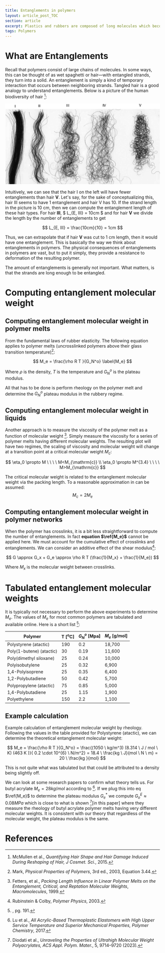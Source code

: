 ```yaml
---
title: Entanglements in polymers
layout: article_post_TOC
section: article
excerpt: Plastics and rubbers are composed of long molecules which become entangled
tags: Polymers
---
```


# What are Entanglements 

Recall that polymers consist of large chains of molecules. In some ways, this can be thought of as wet spaghetti or hair—with entangled strands, they turn into a solid. An entanglement is simply a kind of temporary interaction that occurs between neighboring strands. Tangled hair is a good analogy to understand entanglements. Below is a picture of the human biodiversity of hair [^hair]:

 ![Images-of-various-types-of-hair-illustrating-their-diversity-in-shape-Type-I-is-classifi](\assets\images\Images-of-various-types-of-hair-illustrating-their-diversity-in-shape-Type-I-is-classifi.png)

Intuitively, we can see that the hair I on the left will have fewer entanglements than hair **V**. Let's say, for the sake of conceptualizing this, hair III seems to have 1 entanglement and hair V has 10. If the strand length in the picture is 10 cm, then we can compute the entanglement length of these hair types.
For hair **III**,  $ L_{E, III} = 10cm $ and for hair **V** we divide the length by the number of entanglements to get  


$$
L_{E, III} = \frac{10cm}{10} = 1cm
$$


Thus, we can extrapolate that if hair **V** was cut to 1 cm length, then it would have one entanglement. This is basically the way we think about entanglements in polymers. The physical consequences of entanglements in polymers are vast, but to put it simply, they provide a resistance to deformation of the resulting polymer.

The amount of entanglements is generally not important. What matters, is that the strands are long enough to be entangled. 

 
# Computing entanglement molecular weight
## Computing entanglement molecular weight in polymer melts 

From the fundamental laws of rubber elasticity. The following equation applies to polymer melts (uncrosslinked polymers above their glass transition temperature)[^Mark]:

$$
M_e = \frac{\rho R T }{G_N^o} \label{M_e}
$$

Where $\rho$ is the density, $T$ is the temperature and $G_N^o$ is the plateau modulus. 

All that has to be done is perform rheology on the polymer melt and determine the $G_N^o$ plateau modulus in the rubbery regime.  



## Computing entanglement molecular weight in liquids

Another approach is to measure the viscosity of the polymer melt as a function of molecular weight [^Fetters]. Simply measure the viscosity for a series of polymer melts having different molecular weights. The resulting plot will have two regimes, the scaling of viscosity and molecular weight will change at a transition point at a critical molecular weight $M_c$:


$$
\eta_0 \propto M \ \ \ \  M<M_{\mathrm{c}}
\\
\eta_0 \propto M^{3.4} \ \ \ \ M>M_{\mathrm{c}}
$$

The critical molecular weight is related to the entanglement molecular weight via the packing length. To a reasonable approximation in can be assumed:
$$
M_c = 2M_e
$$




## Computing entanglement molecular weight in polymer networks

When the polymer has crosslinks, it is a bit less straightforward to compute the number of entanglements. In fact **equation $\ref{M_e}$** cannot be applied here. We must account for the cumulative effect of crosslinks and entanglements. We can consider an additive effect of the shear modulus[^Rubinstein]: 


$$
G \approx G_x + G_e \approx \rho R T (\frac{1}{M_x} + \frac{1}{M_e})
$$

Where $M_x$ is the molecular weight between crosslinks. 


# Tabulated entanglement molecular weights

It is typically not necessary to perform the above experiments to determine $M_e$. The values of $M_e$ for most common polymers are tabulated and available online. Here is a short list [^Markid]:

| Polymer                  | T [<sup>o</sup>C] | $G^o_N$ [Mpa] | $M_e$ [g/mol]  |
| ------------------------ | ----------------- | ----------- | ------ |
| Polystyrene (atactic)    | 190               | 0.2         | 18,700 |
| Poly(1-butene) (atactic) | 30                | 0.19        | 11,600 |
| Poly(dimethyl siloxane)  | 25                | 0.24        | 10,000 |
| Polyisobutylene          | 25                | 0.32        | 6,900  |
| 1,4-Polyisoprene         | 25                | 0.35        | 6,400  |
| 1,2-Polybutadiene        | 50                | 0.42        | 5,700  |
| Polypropylene (atactic)  | 75                | 0.85        | 5,000  |
| 1,4-Polybutadiene        | 25                | 1.15        | 1,900  |
| Polyethylene             | 150               | 2.2         | 1,100  |




##  Example calculation

Example calculation of entanglement molecular weight by rheology. Following the values in the table provided for Polystyrene (atactic), we can determine the theoretical entanglement molecular weight: 

$$
M_e = \frac{\rho R T }{G_N^o} = \frac{(1050 \ kg/m^3) (8.314 \ J  / mol \ K) (463 K )}{ 0.2 \cdot 10^{6} \ N/m^2} = 18.4 \ \frac{kg \ J}{mol \ N  \ m} = 20 \ \frac{kg }{mol}
$$

This is not quite what was tabulated but that could be attributed to a density being slightly off. 


We can look at some research papers to confirm what theory tells us. For butyl acrylate  $M_e=28kg/mol$ according to [^PBA]. If we plug this into eq $\ref{M_e}$ to determine the plateau modulus $G_e^*$ we compute $G_o^E \approx 0.08MPa$  which is close to what is shown [^UHMW][in this paper] where they measure the rheology of butyl acrylate polymer melts having very different molecular weights. It is consistent with our theory that regardless of the molecular weight, the plateau modulus is the same.  

# References

[^Fetters]: Fetters, et al., *Packing Length Influence in Linear Polymer Melts on the Entanglement, Critical, and Reptation Molecular Weights*, *Macromolecules*, 1999.
[^hair]: McMullen et al., *Quantifying Hair Shape and Hair Damage Induced During Reshaping of Hair,* *J Cosmet. Sci.*, 2015.
[^rubbery regime]: [Link to FM Rheology Post]({{site.baseurl}}/2024/01/28/FM_Rheology.html)
[^Mark]: Mark, *Physical Properties of Polymers*, 3rd ed., 2003, Equation 3.44.
[^Markid]: [^Mark], pg. 191.
[^Rubinstein]: Rubinstein & Colby, *Polymer Physics*, 2003.
[^PBA]: Lu et al., *All Acrylic-Based Thermoplastic Elastomers with High Upper Service Temperature and Superior Mechanical Properties,* *Polymer Chemistry*, 2017.
[^UHMW]: Diodati et al., *Unraveling the Properties of Ultrahigh Molecular Weight Polyacrylates,* *ACS Appl. Polym. Mater.*, 5, 9714–9720 (2023).
